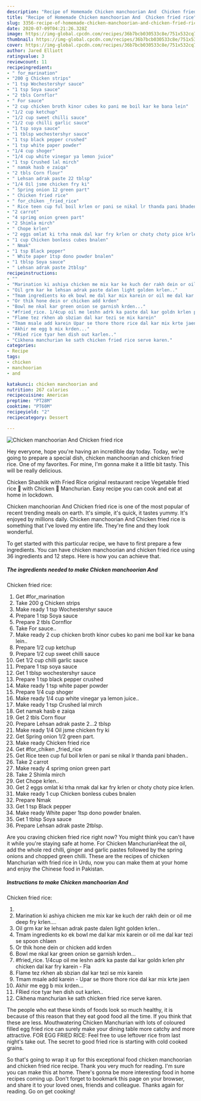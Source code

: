 ```yaml
---
description: "Recipe of Homemade Chicken manchoorian And  Chicken fried rice"
title: "Recipe of Homemade Chicken manchoorian And  Chicken fried rice"
slug: 3356-recipe-of-homemade-chicken-manchoorian-and-chicken-fried-rice
date: 2020-07-09T04:21:26.328Z
image: https://img-global.cpcdn.com/recipes/36b7bcb030533c8e/751x532cq70/chicken-manchoorian-and-chicken-fried-rice-recipe-main-photo.jpg
thumbnail: https://img-global.cpcdn.com/recipes/36b7bcb030533c8e/751x532cq70/chicken-manchoorian-and-chicken-fried-rice-recipe-main-photo.jpg
cover: https://img-global.cpcdn.com/recipes/36b7bcb030533c8e/751x532cq70/chicken-manchoorian-and-chicken-fried-rice-recipe-main-photo.jpg
author: Jared Elliott
ratingvalue: 3
reviewcount: 11
recipeingredient:
- " for_marination"
- "200 g Chicken strips"
- "1 tsp Wochestershyr sauce"
- "1 tsp Soya sauce"
- "2 tbls Cornflor"
- " For sauce"
- "2 cup chicken broth kinor cubes ko pani me boil kar ke bana lein"
- "1/2 cup ketchup"
- "1/2 cup sweet chilli sauce"
- "1/2 cup chilli garlic sauce"
- "1 tsp soya sauce"
- "1 tblsp wochestershyr sauce"
- "1 tsp black pepper crushed"
- "1 tsp white paper powder"
- "1/4 cup shoger"
- "1/4 cup white vinegar ya lemon juice"
- "1 tsp Crushed lal mirch"
- " namak hasb e zaiqa"
- "2 tbls Corn flour"
- " Lehsan adrak paste 22 tblsp"
- "1/4 Oil jsme chicken fry ki"
- " Spring onion 12 green part"
- " Chicken fried rice"
- " for_chiken _fried_rice"
- " Rice teen cup ful boil krlen or pani se nikal lr thanda pani bhaden"
- "2 carrot"
- "4 sprimg onion green part"
- "2 Shimla mirch"
- " Chope krlen"
- "2 eggs omlat ki trha nmak dal kar fry krlen or choty choty pice krlen"
- "1 cup Chicken bonless cubes bnalen"
- " Nmak"
- "1 tsp Black pepper"
- " White paper 1tsp dono powder bnalen"
- "1 tblsp Soya sauce"
- " Lehsan adrak paste 2tblsp"
recipeinstructions:
- ""
- "Marination ki ashiya chicken me mix kar ke kuch der rakh dein or oil me deep fry krlen...."
- "Oil grm kar ke lehsan adrak paste dalen light golden krlen.."
- "Tmam ingredients ko ek bowl me dal kar mix karein or oil me dal kar tezi se spoon chlaen"
- "Or thik hone dein or chicken add krden"
- "Bowl me nkal kar green onion se garnish krden..."
- "#fried_rice. 1/4cup oil me leshn adrk ka paste dal kar goldn krlen phr chicken dal kar fry karein Fla"
- "Flame tez rkhen ab sbzian dal kar tezi se mix karein"
- "Tmam msale add karein Upar se thore thore rice dal kar mix krte jaen"
- "Akhir me egg b mix krden..."
- "FRied rice tyar hen dish out karlen.."
- "Cikhena manchurian ke sath chicken fried rice serve karen."
categories:
- Recipe
tags:
- chicken
- manchoorian
- and

katakunci: chicken manchoorian and 
nutrition: 267 calories
recipecuisine: American
preptime: "PT28M"
cooktime: "PT60M"
recipeyield: "2"
recipecategory: Dessert

---
```



![Chicken manchoorian And 
Chicken fried rice](https://img-global.cpcdn.com/recipes/36b7bcb030533c8e/751x532cq70/chicken-manchoorian-and-chicken-fried-rice-recipe-main-photo.jpg)

Hey everyone, hope you're having an incredible day today. Today, we're going to prepare a special dish, chicken manchoorian and 
chicken fried rice. One of my favorites. For mine, I'm gonna make it a little bit tasty. This will be really delicious.

Chicken Shashlik with Fried Rice original restaurant recipe Vegetable fried rice 🍚 with Chicken 🐓 Manchurian. Easy recipe you can cook and eat at home in lockdown.

Chicken manchoorian And 
Chicken fried rice is one of the most popular of recent trending meals on earth. It's simple, it's quick, it tastes yummy. It's enjoyed by millions daily. Chicken manchoorian And 
Chicken fried rice is something that I've loved my entire life. They're fine and they look wonderful.


To get started with this particular recipe, we have to first prepare a few ingredients. You can have chicken manchoorian and 
chicken fried rice using 36 ingredients and 12 steps. Here is how you can achieve that.

<!--inarticleads1-->

##### The ingredients needed to make Chicken manchoorian And 
Chicken fried rice:

1. Get  #for_marination
1. Take 200 g Chicken strips
1. Make ready 1 tsp Wochestershyr sauce
1. Prepare 1 tsp Soya sauce
1. Prepare 2 tbls Cornflor
1. Take  For sauce..
1. Make ready 2 cup chicken broth kinor cubes ko pani me boil kar ke bana lein..
1. Prepare 1/2 cup ketchup
1. Prepare 1/2 cup sweet chilli sauce
1. Get 1/2 cup chilli garlic sauce
1. Prepare 1 tsp soya sauce
1. Get 1 tblsp wochestershyr sauce
1. Prepare 1 tsp black pepper crushed
1. Make ready 1 tsp white paper powder
1. Prepare 1/4 cup shoger
1. Make ready 1/4 cup white vinegar ya lemon juice..
1. Make ready 1 tsp Crushed lal mirch
1. Get  namak hasb e zaiqa
1. Get 2 tbls Corn flour
1. Prepare  Lehsan adrak paste 2...2 tblsp
1. Make ready 1/4 Oil jsme chicken fry ki
1. Get  Spring onion 1/2 green part.
1. Make ready  Chicken fried rice
1. Get  #for_chiken _fried_rice
1. Get  Rice teen cup ful boil krlen or pani se nikal lr thanda pani bhaden..
1. Take 2 carrot
1. Make ready 4 sprimg onion green part
1. Take 2 Shimla mirch
1. Get  Chope krlen..
1. Get 2 eggs omlat ki trha nmak dal kar fry krlen or choty choty pice krlen.
1. Make ready 1 cup Chicken bonless cubes bnalen
1. Prepare  Nmak
1. Get 1 tsp Black pepper
1. Make ready  White paper 1tsp dono powder bnalen.
1. Get 1 tblsp Soya sauce
1. Prepare  Lehsan adrak paste 2tblsp.


Are you craving chicken fried rice right now? You might think you can&#39;t have it while you&#39;re staying safe at home. For Chicken ManchurianHeat the oil, add the whole red chilli, ginger and garlic pastes followed by the spring onions and chopped green chilli. These are the recipes of chicken Manchurian with fried rice in Urdu, now you can make them at your home and enjoy the Chinese food in Pakistan. 

<!--inarticleads2-->

##### Instructions to make Chicken manchoorian And 
Chicken fried rice:

1. 
1. Marination ki ashiya chicken me mix kar ke kuch der rakh dein or oil me deep fry krlen....
1. Oil grm kar ke lehsan adrak paste dalen light golden krlen..
1. Tmam ingredients ko ek bowl me dal kar mix karein or oil me dal kar tezi se spoon chlaen
1. Or thik hone dein or chicken add krden
1. Bowl me nkal kar green onion se garnish krden...
1. #fried_rice. 1/4cup oil me leshn adrk ka paste dal kar goldn krlen phr chicken dal kar fry karein - Fla
1. Flame tez rkhen ab sbzian dal kar tezi se mix karein
1. Tmam msale add karein - Upar se thore thore rice dal kar mix krte jaen
1. Akhir me egg b mix krden...
1. FRied rice tyar hen dish out karlen..
1. Cikhena manchurian ke sath chicken fried rice serve karen.


The people who eat these kinds of foods look so much healthy, it is because of this reason that they eat good food all the time. If you think that these are less. Mouthwatering Chicken Manchurian with lots of coloured filled egg fried rice can surely make your dining table more catchy and more attractive. FOR EGG FRIED RICE: Feel free to use leftover rice from last night&#39;s take out. The secret to good fried rice is starting with cold cooked grains. 

So that's going to wrap it up for this exceptional food chicken manchoorian and 
chicken fried rice recipe. Thank you very much for reading. I'm sure you can make this at home. There's gonna be more interesting food in home recipes coming up. Don't forget to bookmark this page on your browser, and share it to your loved ones, friends and colleague. Thanks again for reading. Go on get cooking!
